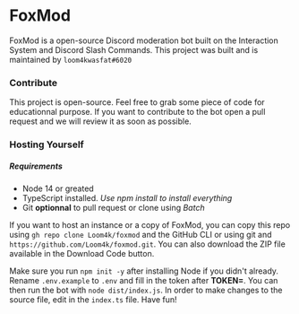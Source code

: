 # FoxMod

FoxMod is a open-source Discord moderation bot built on the Interaction System and Discord Slash Commands. This project was built and is maintained by `loom4kwasfat#6020`

### Contribute

This project is open-source. Feel free to grab some piece of code for educationnal purpose. If you want to contribute to the bot open a pull request and we will review it as soon as possible.

### Hosting Yourself

##### Requirements

* Node 14 or greated
* TypeScript installed. *Use npm install to install everything*
* Git **optionnal** to pull request or clone using *Batch*

If you want to host an instance or a copy of FoxMod, you can copy this repo using `gh repo clone Loom4k/foxmod` and the GitHub CLI or using git and `https://github.com/Loom4k/foxmod.git`. You can also download the ZIP file available in the Download Code button.

Make sure you run `npm init -y` after installing Node if you didn't already. Rename `.env.example` to `.env` and fill in the token after **TOKEN=**. You can then run the bot with `node dist/index.js`. In order to make changes to the source file, edit in the `index.ts` file. Have fun!
